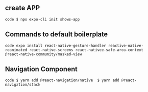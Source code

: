## create APP
``code
$ npx expo-cli init shows-app
``
## Commands to default boilerplate 
``code
expo install react-native-gesture-handler reactive-native-reanimated react-native-screens react-nativee-safe-area-context @react-native-community/masked-view
``
## Navigation Component
``code
$ yarn add @react-navigation/native 
$ yarn add @react-navigation/stack
``
